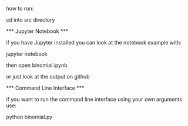 how to run:

cd into src directory

*** Jupyter Notebook ***

if you have Jupyter installed you can look at the notebook example with:

jupyter notebook

then open binomial.ipynb

or just look at the output on github

*** Command Line Interface ***

if you want to run the command line interface using your own arguments use:

python binomial.py